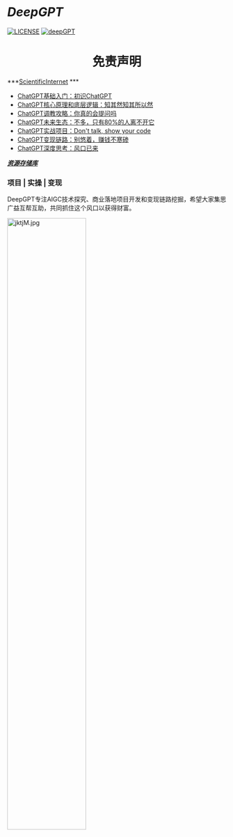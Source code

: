 # ***DeepGPT***

[![LICENSE](https://img.shields.io/badge/license-DeepGPT-informational)](https://github.com/Bluehouse/DeepGPT/blob/master/LICENSE) 
[![deepGPT](https://img.shields.io/badge/link-deepgpt.com.cn-red)](https://deepgpt.com.cn)


<h1 align="center"> 免责声明 </h1>

<p align="center">

***[ScientificInternet](ScientificInternetAccess/) ***

* [ChatGPT基础入门：初识ChatGPT](ChatGPT基础入门/)<em></em>
* [ChatGPT核心原理和底层逻辑：知其然知其所以然](ChatGPT核心原理和底层逻辑/)
* [ChatGPT调教攻略：你真的会提问吗](ChatGPT调教攻略/)
* [ChatGPT未来生态：不多，只有80%的人离不开它](ChatGPT应用生态/)
* [ChatGPT实战项目：Don't talk, show your code](ChatGPT实战项目/)
* [ChatGPT变现链路：别悠着，赚钱不寒碜](ChatGPT变现思路/)
* [ChatGPT深度思考：风口已来](ChatGPT的一些思考/)

***[资源存储库](https://utmagic.com/)***

### 项目 | 实操 | 变现

DeepGPT专注AIGC技术探究、商业落地项目开发和变现链路挖掘，希望大家集思广益互帮互助，共同抓住这个风口以获得财富。

<img src="https://i.imgtg.com/2023/03/26/jktjM.jpg" alt="jktjM.jpg" border="0" width="60%">


